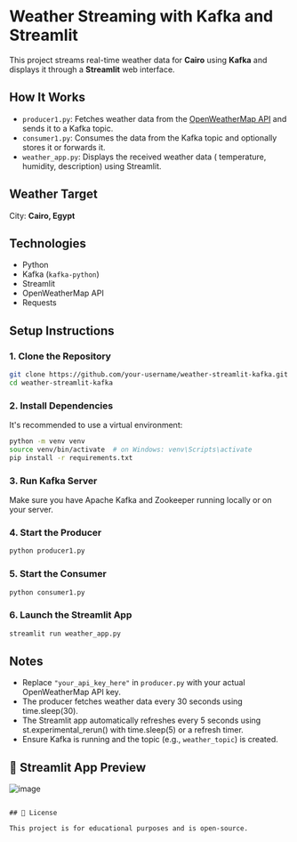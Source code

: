 #  Weather Streaming with Kafka and Streamlit

This project streams real-time weather data for **Cairo** using **Kafka** and displays it through a **Streamlit** web interface.

##  How It Works

- `producer1.py`: Fetches weather data from the [OpenWeatherMap API](https://openweathermap.org/) and sends it to a Kafka topic.
- `consumer1.py`: Consumes the data from the Kafka topic and optionally stores it or forwards it.
- `weather_app.py`: Displays the received weather data ( temperature, humidity, description) using Streamlit.

##  Weather Target
City: **Cairo, Egypt**

## Technologies
- Python
- Kafka (`kafka-python`)
- Streamlit
- OpenWeatherMap API
- Requests

##  Setup Instructions

### 1. Clone the Repository

```bash
git clone https://github.com/your-username/weather-streamlit-kafka.git
cd weather-streamlit-kafka
```

### 2. Install Dependencies

It's recommended to use a virtual environment:

```bash
python -m venv venv
source venv/bin/activate  # on Windows: venv\Scripts\activate
pip install -r requirements.txt
```

### 3. Run Kafka Server

Make sure you have Apache Kafka and Zookeeper running locally or on your server.

### 4. Start the Producer

```bash
python producer1.py
```

### 5. Start the Consumer

```bash
python consumer1.py
```

### 6. Launch the Streamlit App

```bash
streamlit run weather_app.py
```

##  Notes
- Replace `"your_api_key_here"` in `producer.py` with your actual OpenWeatherMap API key.
- The producer fetches weather data every 30 seconds using time.sleep(30).
- The Streamlit app automatically refreshes every 5 seconds using st.experimental_rerun() with time.sleep(5) or a refresh timer.
- Ensure Kafka is running and the topic (e.g., `weather_topic`) is created.
## 📸 Streamlit App Preview
![image](https://github.com/user-attachments/assets/145f3af6-f7df-4ccf-b792-71e66f642990)




```

## 🧾 License

This project is for educational purposes and is open-source.
